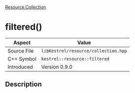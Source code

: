 [Resource.Collection](index)
# filtered()
| Aspect | Value |
| --- | --- |
| Source File | `libKestrel/resource/collection.hpp` |
| C++ Symbol | `kestrel::resource::filtered` |
| Introduced | Version 0.9.0 |
## Description

